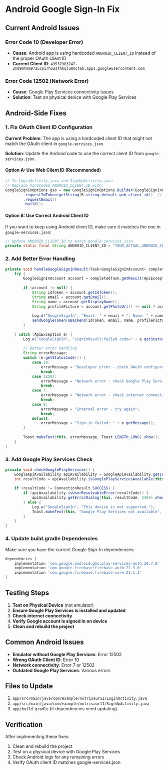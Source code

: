# Android Google Sign-In Fix

## Current Android Issues

### Error Code 10 (Developer Error)
- **Cause**: Android app is using hardcoded `ANDROID_CLIENT_ID` instead of the proper OAuth client ID
- **Current Client ID**: `43537903747-2nd9mtmm972ucoirho2sthkqlu8mct6b.apps.googleusercontent.com`

### Error Code 12502 (Network Error)
- **Cause**: Google Play Services connectivity issues
- **Solution**: Test on physical device with Google Play Services

## Android-Side Fixes

### 1. Fix OAuth Client ID Configuration

**Current Problem**: The app is using a hardcoded client ID that might not match the OAuth client in `google-services.json`.

**Solution**: Update the Android code to use the correct client ID from `google-services.json`.

#### Option A: Use Web Client ID (Recommended)
```java
// In LoginActivity.java and SignUpActivity.java
// Replace hardcoded ANDROID_CLIENT_ID with:
GoogleSignInOptions gso = new GoogleSignInOptions.Builder(GoogleSignInOptions.DEFAULT_SIGN_IN)
        .requestIdToken(getString(R.string.default_web_client_id))  // Use web client ID
        .requestEmail()
        .build();
```

#### Option B: Use Correct Android Client ID
If you want to keep using Android client ID, make sure it matches the one in `google-services.json`:
```java
// Update ANDROID_CLIENT_ID to match google-services.json
private static final String ANDROID_CLIENT_ID = "YOUR_ACTUAL_ANDROID_CLIENT_ID_FROM_GOOGLE_SERVICES_JSON";
```

### 2. Add Better Error Handling

```java
private void handleGoogleSignInResult(Task<GoogleSignInAccount> completedTask) {
    try {
        GoogleSignInAccount account = completedTask.getResult(ApiException.class);
        
        if (account != null) {
            String idToken = account.getIdToken();
            String email = account.getEmail();
            String name = account.getDisplayName();
            String profilePicture = account.getPhotoUrl() != null ? account.getPhotoUrl().toString() : "";
            
            Log.d("GoogleSignIn", "Email: " + email + ", Name: " + name);
            sendGoogleTokenToBackend(idToken, email, name, profilePicture);
        }
        
    } catch (ApiException e) {
        Log.w("GoogleSignIn", "signInResult:failed code=" + e.getStatusCode());
        
        // Better error handling
        String errorMessage;
        switch (e.getStatusCode()) {
            case 10:
                errorMessage = "Developer error - check OAuth configuration";
                break;
            case 12502:
                errorMessage = "Network error - check Google Play Services";
                break;
            case 7:
                errorMessage = "Network error - check internet connection";
                break;
            case 8:
                errorMessage = "Internal error - try again";
                break;
            default:
                errorMessage = "Sign-in failed: " + e.getMessage();
        }
        
        Toast.makeText(this, errorMessage, Toast.LENGTH_LONG).show();
    }
}
```

### 3. Add Google Play Services Check

```java
private void checkGooglePlayServices() {
    GoogleApiAvailability apiAvailability = GoogleApiAvailability.getInstance();
    int resultCode = apiAvailability.isGooglePlayServicesAvailable(this);
    
    if (resultCode != ConnectionResult.SUCCESS) {
        if (apiAvailability.isUserResolvableError(resultCode)) {
            apiAvailability.getErrorDialog(this, resultCode, 2404).show();
        } else {
            Log.w("GoogleSignIn", "This device is not supported.");
            Toast.makeText(this, "Google Play Services not available", Toast.LENGTH_LONG).show();
        }
    }
}
```

### 4. Update build.gradle Dependencies

Make sure you have the correct Google Sign-In dependencies:

```gradle
dependencies {
    implementation 'com.google.android.gms:play-services-auth:20.7.0'
    implementation 'com.google.firebase:firebase-auth:22.3.0'
    implementation 'com.google.firebase:firebase-core:21.1.1'
}
```

## Testing Steps

1. **Test on Physical Device** (not emulator)
2. **Ensure Google Play Services is installed and updated**
3. **Check internet connectivity**
4. **Verify Google account is signed in on device**
5. **Clean and rebuild the project**

## Common Android Issues

- **Emulator without Google Play Services**: Error 12502
- **Wrong OAuth Client ID**: Error 10
- **Network connectivity**: Error 7 or 12502
- **Outdated Google Play Services**: Various errors

## Files to Update

1. `app/src/main/java/com/example/nutrisaur11/LoginActivity.java`
2. `app/src/main/java/com/example/nutrisaur11/SignUpActivity.java`
3. `app/build.gradle` (if dependencies need updating)

## Verification

After implementing these fixes:
1. Clean and rebuild the project
2. Test on a physical device with Google Play Services
3. Check Android logs for any remaining errors
4. Verify OAuth client ID matches google-services.json
